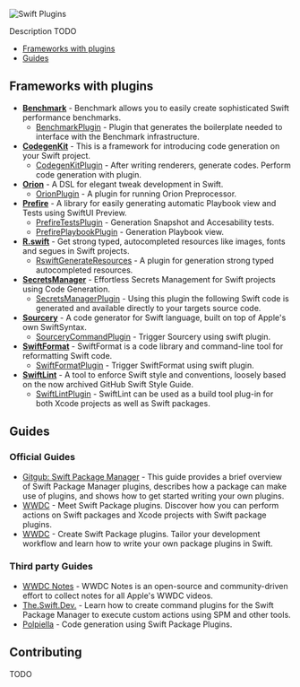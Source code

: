 ![Swift Plugins](https://i.postimg.cc/zX00Tfsn/Frame-2455.jpg)

Description TODO

- [Frameworks with plugins](#frameworks-with-plugins)
- [Guides](#guides)

## Frameworks with plugins

* [**Benchmark**](https://github.com/ordo-one/package-benchmark) - Benchmark allows you to easily create sophisticated Swift performance benchmarks.
  * [BenchmarkPlugin](https://github.com/ordo-one/package-benchmark) - Plugin that generates the boilerplate needed to interface with the Benchmark infrastructure.
* [**CodegenKit**](https://github.com/omochi/CodegenKit) - This is a framework for introducing code generation on your Swift project.
  * [CodegenKitPlugin](https://github.com/omochi/CodegenKit) - After writing renderers, generate codes. Perform code generation with plugin.
* [**Orion**](https://github.com/theos/orion) - A DSL for elegant tweak development in Swift.
  * [OrionPlugin](https://github.com/theos/orion) - A plugin for running Orion Preprocessor.
* [**Prefire**](https://github.com/BarredEwe/Prefire) - A library for easily generating automatic Playbook view and Tests using SwiftUI Preview.
  * [PrefireTestsPlugin](https://github.com/BarredEwe/Prefire#swift-package-plugin) - Generation Snapshot and Accesability tests.
  * [PrefirePlaybookPlugin](https://github.com/BarredEwe/Prefire#swift-package-plugin) - Generation Playbook view.
* [**R.swift**](https://github.com/mac-cain13/R.swift) - Get strong typed, autocompleted resources like images, fonts and segues in Swift projects.
  * [RswiftGenerateResources](https://github.com/mac-cain13/R.swift#packageswift-based-spm-project) - A plugin for generation strong typed autocompleted resources.
* [**SecretsManager**](https://github.com/vdka/SecretsManager) - Effortless Secrets Management for Swift projects using Code Generation.
  * [SecretsManagerPlugin](https://github.com/vdka/SecretsManager) - Using this plugin the following Swift code is generated and available directly to your targets source code.
* [**Sourcery**](https://github.com/krzysztofzablocki/Sourcery) - A code generator for Swift language, built on top of Apple's own SwiftSyntax.
  * [SourceryCommandPlugin](https://github.com/krzysztofzablocki/Sourcery) - Trigger Sourcery using swift plugin.
* [**SwiftFormat**](https://github.com/nicklockwood/SwiftFormat) - SwiftFormat is a code library and command-line tool for reformatting Swift code.
  *  [SwiftFormatPlugin](https://github.com/nicklockwood/SwiftFormat#swift-package-manager-plugin) - Trigger SwiftFormat using swift plugin.
* [**SwiftLint**](https://github.com/realm/SwiftLint) - A tool to enforce Swift style and conventions, loosely based on the now archived GitHub Swift Style Guide.
  * [SwiftLintPlugin](https://github.com/realm/SwiftLint#plug-in-support) - SwiftLint can be used as a build tool plug-in for both Xcode projects as well as Swift packages.

## Guides

### Official Guides

* [Gitgub: Swift Package Manager](https://github.com/apple/swift-package-manager/blob/main/Documentation/Plugins.md#getting-started-with-plugins) - This guide provides a brief overview of Swift Package Manager plugins, describes how a package can make use of plugins, and shows how to get started writing your own plugins.
* [WWDC](https://developer.apple.com/videos/play/wwdc2022/110359) - Meet Swift Package plugins. Discover how you can perform actions on Swift packages and Xcode projects with Swift package plugins.
* [WWDC](https://developer.apple.com/videos/play/wwdc2022/110401) - Create Swift Package plugins. Tailor your development workflow and learn how to write your own package plugins in Swift.

### Third party Guides
* [WWDC Notes](https://www.wwdcnotes.com/notes/wwdc22/110359/) - WWDC Notes is an open-source and community-driven effort to collect notes for all Apple's WWDC videos.
* [The.Swift.Dev.](https://theswiftdev.com/beginners-guide-to-swift-package-manager-command-plugins/) - Learn how to create command plugins for the Swift Package Manager to execute custom actions using SPM and other tools.
* [Polpiella](https://www.polpiella.dev/code-generation-using-swift-package-plugins/) - Code generation using Swift Package Plugins.

## Contributing

TODO
